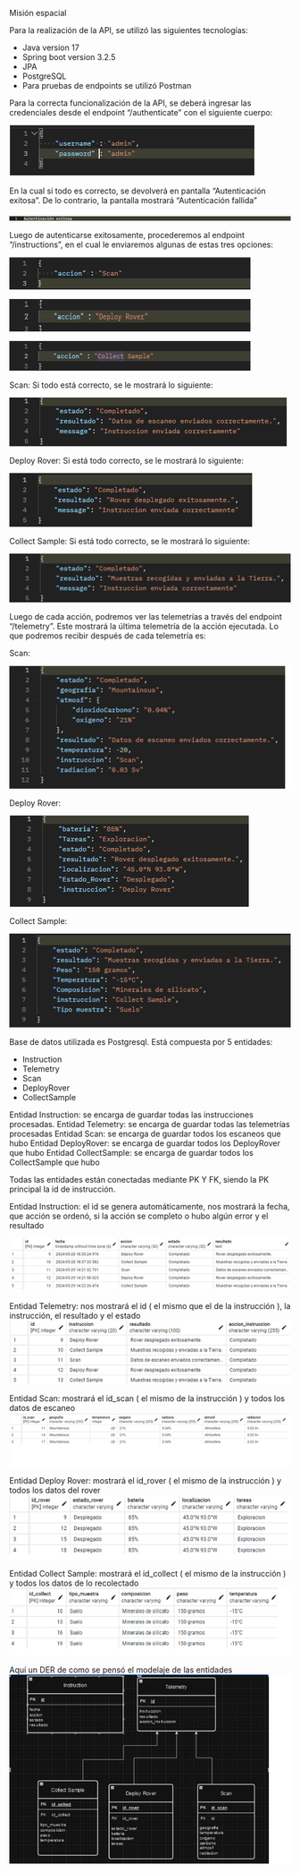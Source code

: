 Misión espacial

Para la realización de la API, se utilizó las siguientes tecnologías:
- Java version 17
- Spring boot version 3.2.5
- JPA
- PostgreSQL
- Para pruebas de endpoints se utilizó Postman

Para la correcta funcionalización de la API, se deberá ingresar las credenciales desde el endpoint “/authenticate” con el siguiente cuerpo:


![autenticacion](https://github.com/IvanSandiyu/MisionEspacial/blob/main/img/authenticate.png)


En la cual si todo es correcto, se devolverá en pantalla “Autenticación exitosa”. De lo contrario, la pantalla mostrará “Autenticación fallida”


![autenticacionexitosa](https://github.com/IvanSandiyu/MisionEspacial/blob/main/img/auexitosa.png)


Luego de autenticarse exitosamente, procederemos al endpoint “/instructions”, en el cual le enviaremos algunas de estas tres opciones:


![scan](https://github.com/IvanSandiyu/MisionEspacial/blob/main/img/scan.png)


![deply](https://github.com/IvanSandiyu/MisionEspacial/blob/main/img/deply.png)


![collect](https://github.com/IvanSandiyu/MisionEspacial/blob/main/img/collect.png)


Scan: Si todo está correcto, se le mostrará lo siguiente:


![resulScan](https://github.com/IvanSandiyu/MisionEspacial/blob/main/img/resultadoScan.png)


Deploy Rover: Si está todo correcto, se le mostrará lo siguiente:


![resulRover](https://github.com/IvanSandiyu/MisionEspacial/blob/main/img/resultadoRover.png)



Collect Sample: Si está todo correcto, se le mostrará lo siguiente:


![resulCollect](https://github.com/IvanSandiyu/MisionEspacial/blob/main/img/resultsample.png)



Luego de cada acción, podremos ver las telemetrías a través del endpoint “/telemetry”. Este mostrará la última telemetría de la acción ejecutada. Lo que podremos recibir después de cada telemetría es:


Scan: 


![telscan](https://github.com/IvanSandiyu/MisionEspacial/blob/main/img/telscan.png)


Deploy Rover:


![telrover](https://github.com/IvanSandiyu/MisionEspacial/blob/main/img/telrover.png)


Collect Sample:


![telsample](https://github.com/IvanSandiyu/MisionEspacial/blob/main/img/telsample.png)


Base de datos utilizada es Postgresql. Está compuesta por 5 entidades:
- Instruction
- Telemetry
- Scan
- DeployRover
- CollectSample

Entidad Instruction: se encarga de guardar todas las instrucciones procesadas.
Entidad Telemetry: se encarga de guardar todas las telemetrías procesadas
Entidad Scan: se encarga de guardar todos los escaneos que hubo
Entidad DeployRover: se encarga de guardar todos los DeployRover que hubo
Entidad CollectSample: se encarga de guardar todos los CollectSample que hubo

Todas las entidades están conectadas mediante PK Y FK, siendo la PK principal la id de instrucción.

Entidad Instruction: el id se genera automáticamente, nos mostrará la fecha, que acción se ordenó, si la acción se completo o hubo algún error y el resultado


![inst](https://github.com/IvanSandiyu/MisionEspacial/blob/main/img/binst.png)



Entidad Telemetry: nos mostrará el id ( el mismo que el de la instrucción ), la instrucción, el resultado y el estado
![tel](https://github.com/IvanSandiyu/MisionEspacial/blob/main/img/btel.png)


Entidad Scan: mostrará el id_scan ( el mismo de la instrucción ) y todos los datos de escaneo
![scan](https://github.com/IvanSandiyu/MisionEspacial/blob/main/img/bScan.png)


Entidad Deploy Rover: mostrará el id_rover ( el mismo de la instrucción ) y todos los datos del rover
![rover](https://github.com/IvanSandiyu/MisionEspacial/blob/main/img/bdeploy.png)


Entidad Collect Sample: mostrará el id_collect ( el mismo de la instrucción ) y todos los datos de lo recolectado
![sample](https://github.com/IvanSandiyu/MisionEspacial/blob/main/img/bcollect.png)

Aquí un DER de como se pensó el modelaje de las entidades
![der](https://github.com/IvanSandiyu/MisionEspacial/blob/main/img/der.png)
